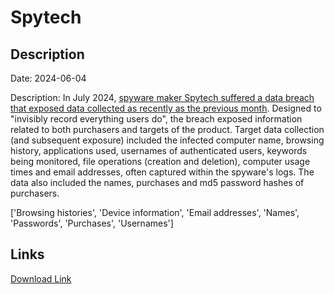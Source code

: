 # Spytech

## Description

Date: 2024-06-04

Description:
In July 2024, <a href="https://techcrunch.com/2024/07/25/spytech-data-breach-windows-mac-android-chromebook-spyware/" target="_blank" rel="noopener">spyware maker Spytech suffered a data breach that exposed data collected as recently as the previous month</a>. Designed to &quot;invisibly record everything users do&quot;, the breach exposed information related to both purchasers and targets of the product. Target data collection (and subsequent exposure) included the infected computer name, browsing history, applications used, usernames of authenticated users, keywords being monitored, file operations (creation and deletion), computer usage times and email addresses, often captured within the spyware's logs. The data also included the names, purchases and md5 password hashes of purchasers.


['Browsing histories', 'Device information', 'Email addresses', 'Names', 'Passwords', 'Purchases', 'Usernames']

## Links

[Download Link](https://link-to.net/1229997/0.7265800675647638/dynamic/?r=c3B5dGVjaC13ZWIuY29t)
